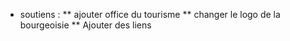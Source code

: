* soutiens :
** ajouter office du tourisme
** changer le logo de la bourgeoisie
** Ajouter des liens
